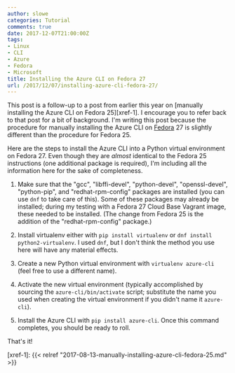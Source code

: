 ```yaml
---
author: slowe
categories: Tutorial
comments: true
date: 2017-12-07T21:00:00Z
tags:
- Linux
- CLI
- Azure
- Fedora
- Microsoft
title: Installing the Azure CLI on Fedora 27
url: /2017/12/07/installing-azure-cli-fedora-27/
---
```


This post is a follow-up to a post from earlier this year on [manually installing the Azure CLI on Fedora 25][xref-1]. I encourage you to refer back to that post for a bit of background. I'm writing this post because the procedure for manually installing the Azure CLI on [Fedora][link-1] 27 is slightly different than the procedure for Fedora 25.<!--more-->

Here are the steps to install the Azure CLI into a Python virtual environment on Fedora 27. Even though they are _almost_ identical to the Fedora 25 instructions (one additional package is required), I'm including all the information here for the sake of completeness.

1. Make sure that the "gcc", "libffi-devel", "python-devel", "openssl-devel", "python-pip", and "redhat-rpm-config" packages are installed (you can use `dnf` to take care of this). Some of these packages may already be installed; during my testing with a Fedora 27 Cloud Base Vagrant image, these needed to be installed. (The change from Fedora 25 is the addition of the "redhat-rpm-config" package.)

2. Install virtualenv either with `pip install virtualenv` or `dnf install python2-virtualenv`. I used `dnf`, but I don't think the method you use here will have any material effects.

3. Create a new Python virtual environment with `virtualenv azure-cli` (feel free to use a different name).

4. Activate the new virtual environment (typically accomplished by sourcing the `azure-cli/bin/activate` script; substitute the name you used when creating the virtual environment if you didn't name it `azure-cli`).

5. Install the Azure CLI with `pip install azure-cli`. Once this command completes, you should be ready to roll.

That's it!



[link-1]: https://getfedora.org/
[xref-1]: {{< relref "2017-08-13-manually-installing-azure-cli-fedora-25.md" >}}
